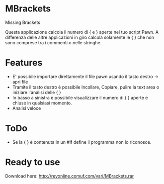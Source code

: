 MBrackets
=========

Missing Brackets

Questa applicazione calcola il numero di { e } aperte nel tuo script Pawn.
A differenza delle altre applicazioni in giro calcola solamente le { } che non sono comprese tra i commenti o nelle stringhe.

Features
=========

* E' possibile importare direttamente il file pawn usando il tasto destro -> apri file
* Tramite il tasto destro è possibile Incollare, Copiare, pulire la text area o iniziare l'analisi delle { }
* In basso a sinistra è possibile visualizzare il numero di { } aperte e chiuse in qualsiasi momento.
* Analisi veloce

ToDo
=========
* Se la { } è contenuta in un #if define il programma non lo riconosce.

Ready to use
=========
Download here:
http://revonline.comuf.com/vari/MBrackets.rar
